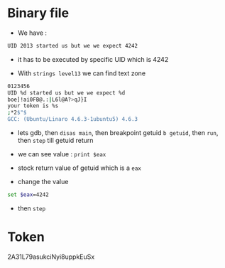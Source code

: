 # Binary file 

- We have :
```bash
UID 2013 started us but we we expect 4242
```

- it has to be executed by specific UID which is 4242

- With `strings level13` we can find text zone
```bash
0123456
UID %d started us but we we expect %d
boe]!ai0FB@.:|L6l@A?>qJ}I
your token is %s
;*2$"$
GCC: (Ubuntu/Linaro 4.6.3-1ubuntu5) 4.6.3
```

- lets gdb, then `disas main`, then breakpoint getuid `b getuid`, then `run`, then `step` till getuid return
- we can see value : `print $eax`
- stock return value of getuid which is a `eax`

- change the value
```bash
set $eax=4242
```
- then `step`

# Token 
2A31L79asukciNyi8uppkEuSx
